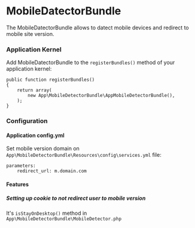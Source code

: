 # MobileDatectorBundle

The MobileDatectorBundle allows to datect mobile devices and redirect to mobile site version.

### Application Kernel

Add MobileDatectorBundle to the `registerBundles()` method of your application kernel:

    public function registerBundles()
    {
        return array(
            new App\MobileDetectorBundle\AppMobileDetectorBundle(),
        );
    }

### Configuration

#### Application config.yml

Set mobile version domain on `App\MobileDetectorBundle\Resources\config\services.yml` file:

    parameters:
        redirect_url: m.domain.com

#### Features

##### Setting up cookie to not redirect user to mobile version

It's `isStayOnDesktop()` method in `App\MobileDetectorBundle\MobileDetector.php`